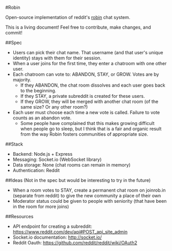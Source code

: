 #Robin

Open-source implementation of reddit's [robin](https://reddit.com/robin) chat system.

This is a living document! Feel free to contribute, make changes, and commit!

##Spec
- Users can pick their chat name. That username (and that user's unique identity) stays with them for their session.
- When a user joins for the first time, they enter a chatroom with one other user.
- Each chatroom can vote to: ABANDON, STAY, or GROW. Votes are by majority.
	- If they ABANDON, the chat room dissolves and each user goes back to the beginning.
	- If they STAY, a private subreddit is created for these users.
	- If they GROW, they will be merged with another chat room (of the same size? Or any other room?)
- Each user must choose each time a new vote is called. Failure to vote counts as an abandon vote.
	- Some people have complained that this makes growing difficult when people go to sleep, but I think that is a fair and organic result from the way Robin fosters communities of appropriate size.

##Stack
- Backend: Node.js + Express
- Messaging: Socket.io (WebSocket library)
- Data storage: None (chat rooms can remain in memory)
- Authentication: Reddit

##Ideas
(Not in the spec but would be interesting to try in the future)
- When a room votes to STAY, create a permanent chat room on joinrob.in (separate from reddit) to give the new community a place of their own
- Moderator status could be given to people with seniority (that have been in the room for more joins)

##Resources
- API endpoint for creating a subreddit: https://www.reddit.com/dev/api#POST_api_site_admin
- Socket.io documentation: http://socket.io/
- Reddit Oauth: https://github.com/reddit/reddit/wiki/OAuth2
